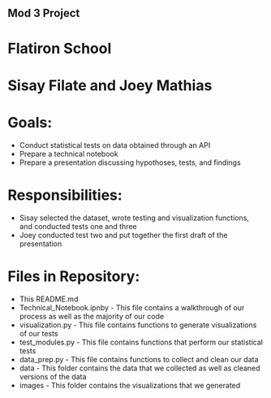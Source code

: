## Mod 3 Project
# Flatiron School
# Sisay Filate and Joey Mathias

# Goals:
* Conduct statistical tests on data obtained through an API
* Prepare a technical notebook
* Prepare a presentation discussing hypothoses, tests, and findings

# Responsibilities:
* Sisay selected the dataset, wrote testing and visualization functions, and conducted tests one and three
* Joey conducted test two and put together the first draft of the presentation

# Files in Repository:
* This README.md
* Technical_Notebook.ipnby - This file contains a walkthrough of our process as well as the majority of our code
* visualization.py - This file contains functions to generate visualizations of our tests
* test_modules.py - This file contains functions that perform our statistical tests
* data_prep.py - This file contains functions to collect and clean our data
* data - This folder contains the data that we collected as well as cleaned versions of the data
* images - This folder contains the visualizations that we generated
